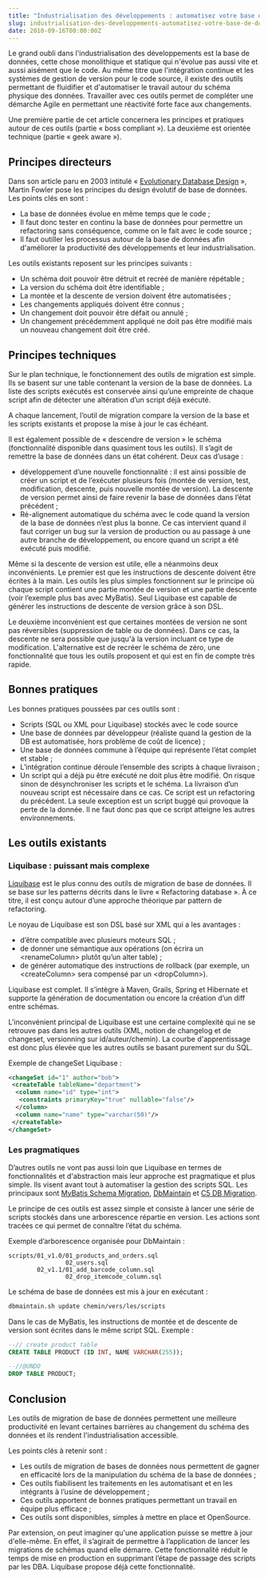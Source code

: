 ```yaml
--- 
title: "Industrialisation des développements : automatisez votre base de données"
slug: industrialisation-des-developpements-automatisez-votre-base-de-donnees
date: 2010-09-16T00:00:00Z
---
```


Le grand oubli dans l'industrialisation des développements est la base de données, cette chose monolithique et statique qui n'évolue pas aussi vite et aussi aisément que le code. Au même titre que l'intégration continue et les systèmes de gestion de version pour le code source, il existe des outils permettant de fluidifier et d'automatiser le travail autour du schéma physique des données. Travailler avec ces outils permet de compléter une démarche Agile en permettant une réactivité forte face aux changements.

Une première partie de cet article concernera les principes et pratiques autour de ces outils (partie « boss compliant »). La deuxième est orientée technique (partie « geek aware »).

## Principes directeurs

Dans son article paru en 2003 intitulé « [Evolutionary Database Design](http://martinfowler.com/articles/evodb.html) », Martin Fowler pose les principes du design évolutif de base de données. Les points clés en sont :

* La base de données évolue en même temps que le code ;
* Il faut donc tester en continu la base de données pour permettre un refactoring sans conséquence, comme on le fait avec le code source ;
* Il faut outiller les processus autour de la base de données afin d'améliorer la productivité des développements et leur industrialisation.

Les outils existants reposent sur les principes suivants :

* Un schéma doit pouvoir être détruit et recréé de manière répétable ;
* La version du schéma doit être identifiable ;
* La montée et la descente de version doivent être automatisées ;
* Les changements appliqués doivent être connus ;
* Un changement doit pouvoir être défait ou annulé ;
* Un changement précédemment appliqué ne doit pas être modifié mais un nouveau changement doit être créé.

## Principes techniques

Sur le plan technique, le fonctionnement des outils de migration est simple. Ils se basent sur une table contenant la version de la base de données. La liste des scripts exécutés est conservée ainsi qu’une empreinte de chaque script afin de détecter une altération d’un script déjà exécuté.

A chaque lancement, l’outil de migration compare la version de la base et les scripts existants et propose la mise à jour le cas échéant.

Il est également possible de « descendre de version » le schéma (fonctionnalité disponible dans quasiment tous les outils). Il s’agit de remettre la base de données dans un état cohérent. Deux cas d’usage :

* développement d’une nouvelle fonctionnalité : il est ainsi possible de créer un script et de l’exécuter plusieurs fois (montée de version, test, modification, descente, puis nouvelle montée de version). La descente de version permet ainsi de faire revenir la base de données dans l’état précédent ;
* Ré-alignement automatique du schéma avec le code quand la version de la base de données n’est plus la bonne. Ce cas intervient quand il faut corriger un bug sur la version de production ou au passage à une autre branche de développement, ou encore quand un script a été exécuté puis modifié.

Même si la descente de version est utile, elle a néanmoins deux inconvénients. Le premier est que les instructions de descente doivent être écrites à la main. Les outils les plus simples fonctionnent sur le principe où chaque script contient une partie montée de version et une partie descente (voir l’exemple plus bas avec MyBatis). Seul Liquibase est capable de générer les instructions de descente de version grâce à son DSL.

Le deuxième inconvénient est que certaines montées de version ne sont pas réversibles (suppression de table ou de données). Dans ce cas, la descente ne sera possible que jusqu'à la version incluant ce type de modification. L'alternative est de recréer le schéma de zéro, une fonctionnalité que tous les outils proposent et qui est en fin de compte très rapide.

## Bonnes pratiques

Les bonnes pratiques poussées par ces outils sont :

* Scripts (SQL ou XML pour Liquibase) stockés avec le code source
* Une base de données par développeur (réaliste quand la gestion de la DB est automatisée, hors problème de coût de licence) ;
* Une base de données commune à l’équipe qui représente l’état complet et stable ;
* L’intégration continue déroule l’ensemble des scripts à chaque livraison ;
* Un script qui a déjà pu être exécuté ne doit plus être modifié. On risque sinon de désynchroniser les scripts et le schéma. La livraison d’un nouveau script est nécessaire dans ce cas. Ce script est un refactoring du précédent. La seule exception est un script buggé qui provoque la perte de la donnée. Il ne faut donc pas que ce script atteigne les autres environnements.

## Les outils existants

### Liquibase : puissant mais complexe

[Liquibase](http://liquibase.org/) est le plus connu des outils de migration de base de données. Il se base sur les patterns décrits dans le livre « Refactoring database ». À ce titre, il est conçu autour d’une approche théorique par pattern de refactoring.

Le noyau de Liquibase est son DSL basé sur XML qui a les avantages :

* d’être compatible avec plusieurs moteurs SQL ;
* de donner une sémantique aux opérations (on écrira un &lt;renameColumn&gt; plutôt qu’un alter table) ;
* de générer automatique des instructions de rollback (par exemple, un &lt;createColumn&gt; sera compensé par un &lt;dropColumn&gt;).

Liquibase est complet. Il s’intègre à Maven, Grails, Spring et Hibernate et supporte la génération de documentation ou encore la création d’un diff entre schémas.

L’inconvénient principal de Liquibase est une certaine complexité qui ne se retrouve pas dans les autres outils (XML, notion de changelog et de changeset, versionning sur id/auteur/chemin). La courbe d'apprentissage est donc plus élevée que les autres outils se basant purement sur du SQL.

Exemple de changeSet Liquibase :

``` xml
<changeSet id="1" author="bob">
 <createTable tableName="department">
  <column name="id" type="int">
   <constraints primaryKey="true" nullable="false"/>
  </column>
  <column name="name" type="varchar(50)"/>
 </createTable>
</changeSet>
```

### Les pragmatiques

D’autres outils ne vont pas aussi loin que Liquibase en termes de fonctionnalités et d'abstraction mais leur approche est pragmatique et plus simple. Ils visent avant tout à automatiser la gestion des scripts SQL. Les principaux sont [MyBatis Schema Migration](http://www.mybatis.org/java.html), [DbMaintain](http://dbmaintain.sourceforge.net/) et [C5 DB Migration](http://code.google.com/p/c5-db-migration/).

Le principe de ces outils est assez simple et consiste à lancer une série de scripts stockés dans une arborescence répartie en version. Les actions sont tracées ce qui permet de connaître l’état du schéma.

Exemple d’arborescence organisée pour DbMaintain :

```
scripts/01_v1.0/01_products_and_orders.sql
                02_users.sql
        02_v1.1/01_add_barcode_column.sql
                02_drop_itemcode_column.sql
```
Le schéma de base de données est mis à jour en exécutant :

``` bash
dbmaintain.sh update chemin/vers/les/scripts
```

Dans le cas de MyBatis, les instructions de montée et de descente de version sont écrites dans le même script SQL.
Exemple :

``` sql
--// create product table
CREATE TABLE PRODUCT (ID INT, NAME VARCHAR(255));

--//@UNDO
DROP TABLE PRODUCT;
```

## Conclusion

Les outils de migration de base de données permettent une meilleure productivité en levant certaines barrières au changement du schéma des données et ils rendent l'industrialisation accessible.

Les points clés à retenir sont :

* Les outils de migration de bases de données nous permettent de gagner en efficacité lors de la manipulation du schéma de la base de données ;
* Ces outils fiabilisent les traitements en les automatisant et en les intégrants à l’usine de développement ;
* Ces outils apportent de bonnes pratiques permettant un travail en équipe plus efficace ;
* Ces outils sont disponibles, simples à mettre en place et OpenSource.

Par extension, on peut imaginer qu'une application puisse se mettre à jour d'elle-même. En effet, il s’agirait de permettre à l’application de lancer les migrations de schémas quand elle démarre. Cette fonctionnalité réduit le temps de mise en production en supprimant l’étape de passage des scripts par les DBA. Liquibase propose déjà cette fonctionnalité.

